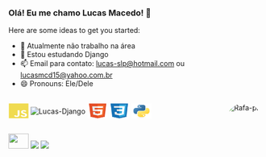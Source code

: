 ### Olá! Eu me chamo Lucas Macedo! 👋


Here are some ideas to get you started:

- 🔭 Atualmente não trabalho na área
- 🌱 Estou estudando Django
- 📫 Email para contato: lucas-slp@hotmail.com ou lucasmcd15@yahoo.com.br
- 😄 Pronouns: Ele/Dele


<div style="display: inline_block"><br>
  <img align="center" alt="Lucas-Js" height="30" width="40" src="https://raw.githubusercontent.com/devicons/devicon/master/icons/javascript/javascript-plain.svg">
  <img align="center" alt="Lucas-Django" height="30" width="40" src="https://www.svgrepo.com/show/353657/django-icon.svg">
  <img align="center" alt="Lucas-HTML" height="30" width="40" src="https://raw.githubusercontent.com/devicons/devicon/master/icons/html5/html5-original.svg">
  <img align="center" alt="Lucas-CSS" height="30" width="40" src="https://raw.githubusercontent.com/devicons/devicon/master/icons/css3/css3-original.svg">
  <img align="center" alt="Lucas-Python" height="30" width="40" src="https://raw.githubusercontent.com/devicons/devicon/master/icons/python/python-original.svg">
  <img align="right" alt="Rafa-pic" height="150" style="border-radius:50px;" 
</div>
  
  ##
 
<div> 
  <a href="https://github.com/lucasMacedo15"><img height="30" width="40" src="https://git-scm.com/images/logos/downloads/Git-Icon-1788C.png" target="_blank"></a>
  <a href = "mailto:lucas-slp@hotmail.com"><img src="https://img.shields.io/badge/-Gmail-%23333?style=for-the-badge&logo=gmail&logoColor=white" target="_blank"></a>
  <a href="https://www.linkedin.com/in/lucas-macedo-875835203/" target="_blank"><img src="https://img.shields.io/badge/-LinkedIn-%230077B5?style=for-the-badge&logo=linkedin&logoColor=white" target="_blank"></a> 
  
</div>
